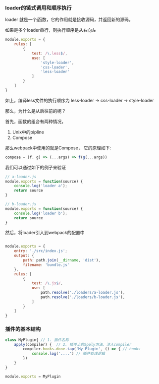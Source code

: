 ### loader的链式调用和顺序执行

loader 就是一个j函数，它的作用就是接收源码，并返回新的源码。

如果是多个loader串行，则执行顺序是从右向左
```js
module.exports = {
    rules: [
        {
            test: /\.less$/,
            use: [
                'style-loader',
                'css-loader',
                'less-loader'
            ]
        }
    ]
}
```

如上，编译less文件的执行顺序为 less-loader -> css-loader -> style-loader

那么，为什么是从后往前的呢？

首先，函数的组合有两种情况，
1. Unix中的pipline
2. Compose 

那么webpack中使用的就是Compose， 它的原理如下:
```js
compose = (f, g) => (...args) => f(g(...args))
```

我们可以通过如下的例子来验证
```js
// a-loader.js
module.exports = function(source) {
    console.log('loader a');
    return source
}

// b-loader.js
module.exports = function(source) {
    console.log('loader b');
    return source
}
```

然后，将loader引入到webpack的配置中

```js

module.exports = {
    entry: './src/index.js';
    output: {
        path: path.join(__dirname, 'dist'),
        filename: 'bundle.js'
    },
    rules: [
        {
            test: /\.js$/,
            use: [
                path.resolve('./loaders/a-loader.js'),
                path.resolve('./loaders/b-loader.js'),
            ]
        }
    ]
}

```

### 插件的基本结构

```js
class MyPlugin{ // 1. 插件名称
    apply(compiler) {  // 2. 插件上的apply方法，注入compiler
        compiler.hooks.done.tap('My Plugin', () => { // hooks
            console.log('....') // 插件处理逻辑
        })
    }
}

module.exports = MyPlugin
```